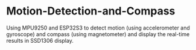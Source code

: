 # Motion-Detection-and-Compass
Using MPU9250 and ESP32S3 to detect motion (using accelerometer and gyroscope) and compass (using magnetometer) and display the real-time results in SSD1306 display.
